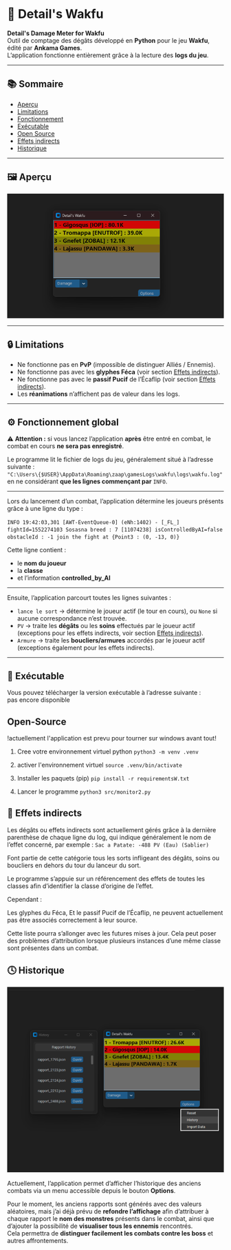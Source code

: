 # 🐉 Detail's Wakfu

**Detail's Damage Meter for Wakfu**  
Outil de comptage des dégâts développé en **Python** pour le jeu **Wakfu**, édité par **Ankama Games**.  
L’application fonctionne entièrement grâce à la lecture des **logs du jeu**.

---

## 📚 Sommaire
- [Aperçu](#-aperçu)
- [Limitations](#-limitations)
- [Fonctionnement](#-fonctionnement-global)
- [Exécutable](#-exécutable)
- [Open Source](#-open-source)
- [Effets indirects](#-effets-indirects)
- [Historique](#-Historique)

---

## 🖼️ Aperçu

![Aperçu de l’application](./assets/Github/MainScreen.png)

---

## 🔒 Limitations

- Ne fonctionne pas en **PvP** (impossible de distinguer Alliés / Ennemis).  
- Ne fonctionne pas avec les **glyphes Féca** (voir section [Effets indirects](#-effets-indirects)).  
- Ne fonctionne pas avec le **passif Pucif** de l’Écaflip (voir section [Effets indirects](#-effets-indirects)).  
- Les **réanimations** n’affichent pas de valeur dans les logs.

---

## ⚙️ Fonctionnement global

⚠️ **Attention :** si vous lancez l’application **après** être entré en combat, le combat en cours **ne sera pas enregistré**.  

Le programme lit le fichier de logs du jeu, généralement situé à l’adresse suivante :  
``"C:\Users\{$USER}\AppData\Roaming\zaap\gamesLogs\wakfu\logs\wakfu.log"`` 
en ne considérant **que les lignes commençant par** `INFO`.

---

Lors du lancement d’un combat, l’application détermine les joueurs présents grâce à une ligne du type :

``INFO 19:42:03,301 [AWT-EventQueue-0] (eNh:1402) - [_FL_] fightId=1552274103 Sosasna breed : 7 [11074238] isControlledByAI=false obstacleId : -1 join the fight at {Point3 : (0, -13, 0)}`` 

Cette ligne contient :
- le **nom du joueur**  
- la **classe**  
- et l’information **controlled_by_AI**

---

Ensuite, l’application parcourt toutes les lignes suivantes :

- `lance le sort` → détermine le joueur actif (le tour en cours), ou `None` si aucune correspondance n’est trouvée.  
- `PV` → traite les **dégâts** ou les **soins** effectués par le joueur actif (exceptions pour les effets indirects, voir section [Effets indirects](#-effets-indirects)).  
- `Armure` → traite les **boucliers/armures** accordés par le joueur actif (exceptions également pour les effets indirects).

--- 


## 💾 Exécutable

Vous pouvez télécharger la version exécutable à l’adresse suivante :  
pas encore disponible 

## Open-Source

!actuellement l'application est prevu pour tourner sur windows avant tout!

1. Cree votre environnement virtuel python 
`python3 -m venv .venv`

2. activer l'environnement virtuel 
`source .venv/bin/activate`

3. Installer les paquets (pip)
`pip install -r requirementsW.txt`

4. Lancer le programme 
`python3 src/monitor2.py`

## 🔁 Effets indirects

Les dégâts ou effets indirects sont actuellement gérés grâce à la dernière parenthèse de chaque ligne du log, qui indique généralement le nom de l’effet concerné, par exemple :
`Sac a Patate: -488 PV (Eau) (Sablier)`

Font partie de cette catégorie tous les sorts infligeant des dégâts, soins ou boucliers en dehors du tour du lanceur du sort.

Le programme s’appuie sur un référencement des effets de toutes les classes afin d’identifier la classe d’origine de l’effet.

Cependant :

Les glyphes du Féca,
Et le passif Pucif de l’Écaflip,
ne peuvent actuellement pas être associés correctement à leur source.

Cette liste pourra s’allonger avec les futures mises à jour.
Cela peut poser des problèmes d’attribution lorsque plusieurs instances d’une même classe sont présentes dans un combat.


## 🕓 Historique

![Aperçu de l'historique](./assets/Github/HistoriqueScreen.png)

Actuellement, l’application permet d’afficher l’historique des anciens combats via un menu accessible depuis le bouton **Options**.

Pour le moment, les anciens rapports sont générés avec des valeurs aléatoires, mais j’ai déjà prévu de **refondre l’affichage** afin d’attribuer à chaque rapport le **nom des monstres** présents dans le combat, ainsi que d’ajouter la possibilité de **visualiser tous les ennemis** rencontrés.  
Cela permettra de **distinguer facilement les combats contre les boss** et autres affrontements.
